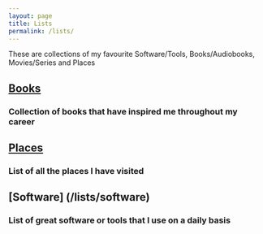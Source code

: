 ```yaml
---
layout: page
title: Lists
permalink: /lists/
---
```


These are collections of my favourite Software/Tools, Books/Audiobooks, Movies/Series and Places

## [Books](/lists/books)

### Collection of books that have inspired me throughout my career

## [Places](/lists/places)

### List of all the places I have visited

## [Software] (/lists/software)

### List of great software or tools that I use on a daily basis
